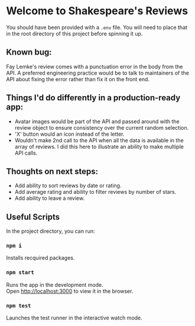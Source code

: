 # Welcome to Shakespeare's Reviews

You should have been provided with a `.env` file. You will need to place that in the root directory of this project before spinning it up.

## Known bug:
Fay Lemke's review comes with a punctuation error in the body from the API. A preferred engineering practice would be to talk to maintainers of the API about fixing the error rather than fix it on the front end. 

## Things I'd do differently in a production-ready app:
- Avatar images would be part of the API and passed around with the review object to ensure consistency over the current random selection.
- 'X' button would an icon instead of the letter.
- Wouldn't make 2nd call to the API when all the data is available in the array of reviews. I did this here to illustrate an ability to make multiple API calls.

## Thoughts on next steps:
- Add ability to sort reviews by date or rating.
- Add average rating and ability to filter reviews by number of stars.
- Add ability to leave a review.

## Useful Scripts

In the project directory, you can run:

### `npm i`

Installs recquired packages.

### `npm start`

Runs the app in the development mode.\
Open [http://localhost:3000](http://localhost:3000) to view it in the browser.

### `npm test`

Launches the test runner in the interactive watch mode.


